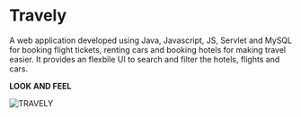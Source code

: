 # Travely

A web application developed using Java, Javascript, JS, Servlet and MySQL for booking flight tickets, renting cars and booking hotels for making travel easier. It provides an flexbile UI to search and filter the hotels, flights and cars.


**LOOK AND FEEL**

![TRAVELY](https://github.com/Guhapriya01/Travely/assets/76595809/c675d77f-5f49-4095-aea3-ab7214c9520e)
